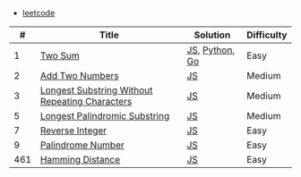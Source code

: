 - [leetcode](https://leetcode.com/)

| # | Title | Solution | Difficulty |
|---| ----- | -------- | ---------- |
|1|[Two Sum](https://leetcode.com/problems/two-sum/description/)|[JS](./js/two-sum.js), [Python](./py/two-sum.py), [Go](./go/two-sum.go)|Easy|
|2|[Add Two Numbers](https://leetcode.com/problems/add-two-numbers/description/)|[JS](./js/add-two-numbers.js)|Medium|
|3|[Longest Substring Without Repeating Characters](https://leetcode.com/problems/longest-substring-without-repeating-characters/description/)|[JS](./js/longest-substring-without-repeating-characters.js)|Medium|
|5|[Longest Palindromic Substring](https://leetcode.com/problems/longest-palindromic-substring/description/)|[JS](./js/Longest-Palindromic-Substring.js)|Medium|
|7|[Reverse Integer](https://leetcode.com/problems/reverse-integer/description/)|[JS](./js/reverse-integer.js)|Easy|
|9|[Palindrome Number](https://leetcode.com/problems/palindrome-number/description/)|[JS](./js/palindrome-number.js)|Easy|
|461|[Hamming Distance](https://leetcode.com/problems/hamming-distance/description/)|[JS](./js/hamming-distance.js)|Easy|

